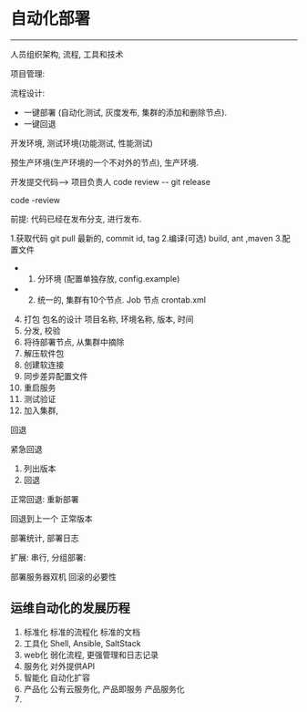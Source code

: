 # 自动化部署
---
人员组织架构, 流程, 工具和技术

项目管理:

流程设计:
* 一键部署 (自动化测试, 灰度发布, 集群的添加和删除节点).
* 一键回退


开发环境, 测试环境(功能测试, 性能测试)

预生产环境(生产环境的一个不对外的节点), 生产环境.

开发提交代码--> 项目负责人 code review -- git release

code -review

前提: 代码已经在发布分支, 进行发布.

1.获取代码 git pull  最新的, commit id, tag
2.编译(可选) build, ant ,maven
3.配置文件 
  - 1. 分环境 (配置单独存放,  config.example) 
  - 2. 统一的, 集群有10个节点. Job 节点 crontab.xml
4. 打包 包名的设计 项目名称, 环境名称, 版本, 时间
5. 分发, 校验
6. 将待部署节点, 从集群中摘除
7. 解压软件包
8. 创建软连接
9. 同步差异配置文件
10. 重启服务
11. 测试验证
12. 加入集群, 


回退

紧急回退
1. 列出版本
2. 回退

正常回退:
重新部署

回退到上一个 正常版本

部署统计, 部署日志

扩展:
  串行,
  分组部署:

  部署服务器双机
  回滚的必要性


## 运维自动化的发展历程

1. 标准化  标准的流程化  标准的文档
2. 工具化  Shell, Ansible, SaltStack
3. web化 弱化流程, 更强管理和日志记录
4. 服务化  对外提供API
5. 智能化  自动化扩容
6. 产品化 公有云服务化, 产品即服务 产品服务化
7. 
